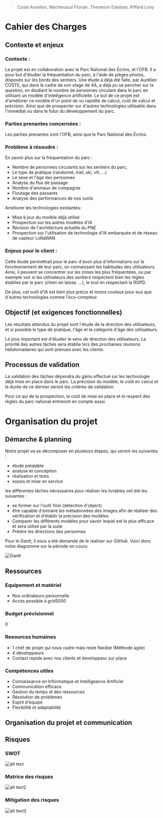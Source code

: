 >Coste Aurelien, Machenaud Florian, Thevenon Esteban, Riffard Lony
# Cahier des Charges

## Contexte et enjeux

### Contexte :

Le projet est en collaboration avec le Parc National des Écrins, et l'OFB. Il a pour but d'étudier la fréquentation du parc, à l'aide de pièges photos, disposés sur les bords des sentiers.
Une étude a déjà été faite, par Aurélien COSTE, qui dans le cadre de son stage de 4A, a déjà pu se pencher sur la question, en étudiant le nombre de personnes circulant dans le parc en utilisant un modèle d'intelligence artificielle.
Le but de ce projet est d'améliorer ce modèle d'un point de vu rapidité de calcul, coût de calcul et précision. Ainsi que de prospecter sur d'autres technologies utilisable dans l'immédiat ou dans le futur du développement du parc.

### Parties prenantes concernées :

Les parties prenantes sont l'OFB, ainsi que le Parc National des Écrins.

### Problème à résoudre :

En savoir plus sur la fréquentation du parc :
- Nombre de personnes circulants sur les sentiers du parc,
- Le type de pratique (randonné, trail, ski, vtt, ...)
- Le sexe et l'âge des personnes
- Analyse du flux de passage
- Nombre d'animaux de compagnie
- Floutage des passants
- Analyse des performances de nos outils

Améliorer les technologies existantes:
- Mise à jour du modèle déjà utilisé
- Prospection sur les autres modèles d'IA
- Révision de l'architecture actuelle du PNE
- Prospection sur l'utilisation de technologie
d'IA embarquée et de réseau de capteur LoRaWAN

### Enjeux pour le client :

Cette étude permettrait pour le parc d'avoir plus d'informations sur le fonctionnement de leur parc, en connaissant les habitudes des utilisateurs. Ainsi, il peuvent se concentrer sur les zones les plus fréquentées, ou par exemple voir si les utilisateurs des sentiers respectent bien les règles établies par le parc (chien en laisse, ...), le tout en respectant la RGPD.

De plus, cet outil d'IA est bien plus précis et moins couteux pour eux que d'autres technologies comme l'éco-compteur.

## Objectif (et exigences fonctionnelles)

Les résultats attendus du projet sont l'étude de la direction des utilisateurs, et si possible le type de pratique, l'âge et la catégorie d'âge des utilisateurs.

Le plus important est d'étudier le sens de direction des utilisateurs. La priorité des autres tâches sera établie lors des prochaines réunions hebdomadaires qui sont prévues avec les clients.

## Processus de validation

La validation des tâches dépendra du gains effectué sur les technologie déjà mise en place dans le parc. La précision du modèle, le coût en calcul et la durée de ce dernier seront les critères de validation.

Pour ce qui de la prospection, le coût de mise en place et le respect des règles du parc national entreront en compte aussi.

# Organisation du projet

## Démarche & planning

Notre projet va se décomposer en plusieurs étapes, qui seront les suivantes :

- étude préalable
- analyse et conception
- réalisation et tests
- essais et mise en service

les différentes tâches nécessaires pour réaliser les livrables ont été les suivantes :

- se former sur l'outil Yolo (détection d'object)
- être capable d'extraire les métadonnées des images afin de réaliser des vérification et d'établir la précision des modèles
- Comparer les différents modèles pour savoir lequel est le plus efficace et sera utilisé par la suite
- Prédire les directions des personnes

Pour le Gantt, il nous a été demandé de le réaliser sur GitHub. Voici donc notre diagramme sur la période en cours:

![Gantt](https://i.ibb.co/6yG6vwk/Capture-d-e-cran-2024-02-07-a-09-42-10.png)

## Ressources

### Equipement et matériel
- Nos ordinateurs personnelle
- Accès possible à grid5000

### Budget prévisionnel
0

### Reeources humaines 
- 1 chef de projet qui nous cadre mais reste flexible (Méthode agile)
- 4 développeurs
- Contact repide avec nos clients et developpeur sur place

### Compétences utiles
- Connaissance en Informatique et Intelligeance Artificiel
- Communication efficace
- Gestion du temps et des ressources
- Résolution de problèmes
- Esprit d'équipe
- Flexibilité et adaptabilité

## Organisation du projet et communication

## Risques

### SWOT
  ![alt text](https://cdn.discordapp.com/attachments/1201516007953547345/1204713569564884992/image.png?)

### Matrice des risques
![alt text2](https://cdn.discordapp.com/attachments/1201516007953547345/1204728626524717076/Matrice_de_risques.png?)
  
### Mitigation des risques
![alt text3](https://media.discordapp.net/attachments/1201516007953547345/1204728626256416798/Mitigation_des_risques.png?)
